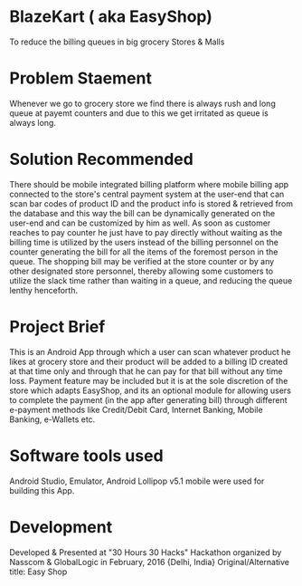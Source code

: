# BlazeKart ( aka EasyShop)
To reduce the billing queues in big grocery Stores &amp; Malls

# Problem Staement
Whenever we go to grocery store we find there is always rush and long queue at payemt counters and due to this we get irritated as queue is always long.

# Solution Recommended
There should be mobile integrated billing platform where mobile billing app connected to the store's central payment system at the user-end that can scan bar codes of product ID and the product info is stored & retrieved from the database and this way the bill can be dynamically generated on the user-end and can be customized by him as well. As soon as customer reaches to pay counter he just have to pay directly without waiting as the billing time is utilized by the users instead of the billing personnel on the counter generating the bill for all the items of the foremost person in the queue. The shopping bill may be verified at the store counter or by any other designated store personnel, thereby allowing some customers to utilize the slack time rather than waiting in a queue, and reducing the queue lenthy henceforth.

# Project Brief 
This is an Android App through which a user can scan whatever product he likes at grocery store and their product will be added to a billing ID created at that time only and through that he can pay for that bill without any time loss. Payment feature may be included but it is at the sole discretion of the store which adapts EasyShop, and its an optional module for allowing users to complete the payment (in the app after generating bill) through different e-payment methods like Credit/Debit Card, Internet Banking, Mobile Banking, e-Wallets etc.

# Software tools used
Android Studio, Emulator, Android Lollipop v5.1 mobile were used for building this App.


# Development
Developed & Presented at "30 Hours 30 Hacks" Hackathon organized by Nasscom & GlobalLogic in February, 2016 {Delhi, India}
Original/Alternative title: Easy Shop
